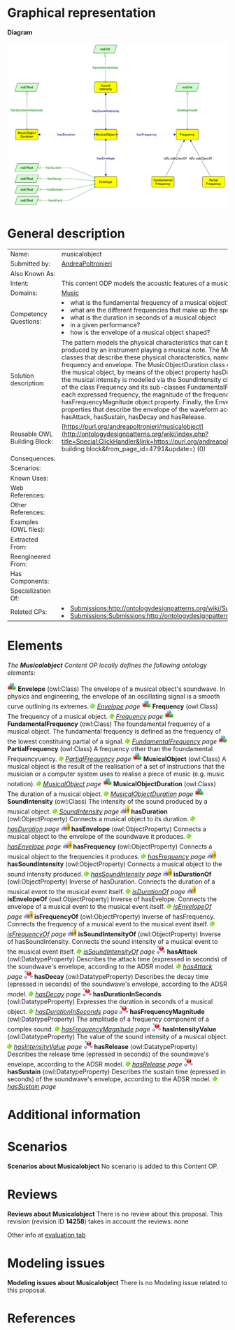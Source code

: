 #  Graphical representation


__Diagram__




[![Image:Musicalobject_pattern.png](./Musicalobject_pattern.png)](../Image/Musicalobject_pattern.png.md "Image:Musicalobject_pattern.png")




#  General description




|  |  |
| --- | --- |
|  Name: |  musicalobject |
|  Submitted by: | [AndreaPoltronieri](../User/AndreaPoltronieri.md "User:AndreaPoltronieri") |
|  Also Known As: |  |
|  Intent: |  This content ODP models the acoustic features of a music note played in a performance. |
|  Domains: | [Music](../Community/Music.md "Community:Music") |
|  Competency Questions: | <li> what is the fundamental frequency of a musical object?</li><li> what are the different frequencies that make up the spectrum of a musical object?</li><li> what is the duration in seconds of a musical object</li><li> in a given performance?</li><li> how is the envelope of a musical object shaped?</li> |
|  Solution description: |  The pattern models the physical characteristics that can be extracted from the sound wave produced by an instrument playing a musical note. The MusicalObject class is connected to four classes that describe these physical characteristics, namely duration, sound intensity, frequency and envelope. The MusicObjectDuration class expresses the duration in seconds of the musical object, by means of the object property hasDurationInSeconds. In the same way, the musical intensity is modelled via the SoundIntensity class. Frequency is modelled by means of the class Frequency and its sub-classes FundamentalFrequency and PartialFrequency. For each expressed frequency, the magnitude of the frequency is also indicated using the hasFrequencyMagnitude object property. Finally, the Envelope class is connected to four object properties that describe the envelope of the waveform according to the ADSR model, namely hasAttack, hasSustain, hasDecay and hasRelease. |
|  Reusable OWL Building Block: | [https://purl.org/andreapoltronieri/musicalobject](http://ontologydesignpatterns.org/wiki/index.php?title=Special:ClickHandler&link=https://purl.org/andreapoltronieri/musicalobject&message=OWL building block&from_page_id=4791&update=) (0) |
|  Consequences: |  |
|  Scenarios: |  |
|  Known Uses: |  |
|  Web References: |  |
|  Other References: |  |
|  Examples (OWL files): |  |
|  Extracted From: |  |
|  Reengineered From: |  |
|  Has Components: |  |
|  Specialization Of: |  |
|  Related CPs: | <li><a class="new" href="http://ontologydesignpatterns.org/wiki/index.php?title=Submissions:Http://ontologydesignpatterns.org/wiki/Submissions:Notepattern&amp;action=edit&amp;redlink=1" title="Submissions:Http://ontologydesignpatterns.org/wiki/Submissions:Notepattern (not yet written)">Submissions:http://ontologydesignpatterns.org/wiki/Submissions:Notepattern</a></li><li><a class="new" href="http://ontologydesignpatterns.org/wiki/index.php?title=Submissions:Submissions:http://ontologydesignpatterns.org/wiki/Submissions:Scorepart&amp;action=edit&amp;redlink=1" title="Submissions:Submissions:http://ontologydesignpatterns.org/wiki/Submissions:Scorepart (not yet written)">Submissions:Submissions:http://ontologydesignpatterns.org/wiki/Submissions:Scorepart</a></li> |


  




#  Elements


_The __Musicalobject__ Content OP locally defines the following ontology elements:_



[![Class](./20px-Class.gif)](../Image/Class.gif.md "Class") __Envelope__ (owl:Class) The envelope of a musical object's soundwave. In physics and engineering, the envelope of an oscillating signal is a smooth curve outlining its extremes. 
 [![](./11px-ArrowRight.gif)](../Image/ArrowRight.gif.md "ArrowRight.gif") _[Envelope](./Musicalobject/Envelope.md "Submissions:Musicalobject/Envelope") page_
[![Class](./20px-Class.gif)](../Image/Class.gif.md "Class") __Frequency__ (owl:Class) The frequency of a musical object. 
 [![](./11px-ArrowRight.gif)](../Image/ArrowRight.gif.md "ArrowRight.gif") _[Frequency](./Musicalobject/Frequency.md "Submissions:Musicalobject/Frequency") page_
[![Class](./20px-Class.gif)](../Image/Class.gif.md "Class") __FundamentalFrequency__ (owl:Class) The foundamental frequency of a musical object. The fundamental frequency is defined as the frequency of the lowest constituing partial of a signal. 
 [![](./11px-ArrowRight.gif)](../Image/ArrowRight.gif.md "ArrowRight.gif") _[FundamentalFrequency](./Musicalobject/FundamentalFrequency.md "Submissions:Musicalobject/FundamentalFrequency") page_
[![Class](./20px-Class.gif)](../Image/Class.gif.md "Class") __PartialFrequency__ (owl:Class) A frequency other than the foundamental Frequencyuency. 
 [![](./11px-ArrowRight.gif)](../Image/ArrowRight.gif.md "ArrowRight.gif") _[PartialFrequency](./Musicalobject/PartialFrequency.md "Submissions:Musicalobject/PartialFrequency") page_
[![Class](./20px-Class.gif)](../Image/Class.gif.md "Class") __MusicalObject__ (owl:Class) A musical object is the result of the realisation of a set of instructions that the musician or a computer system uses to realise a piece of music (e.g. music notation). 
 [![](./11px-ArrowRight.gif)](../Image/ArrowRight.gif.md "ArrowRight.gif") _[MusicalObject](./Musicalobject/MusicalObject.md "Submissions:Musicalobject/MusicalObject") page_
[![Class](./20px-Class.gif)](../Image/Class.gif.md "Class") __MusicalObjectDuration__ (owl:Class) The duration of a musical object. 
 [![](./11px-ArrowRight.gif)](../Image/ArrowRight.gif.md "ArrowRight.gif") _[MusicalObjectDuration](./Musicalobject/MusicalObjectDuration.md "Submissions:Musicalobject/MusicalObjectDuration") page_
[![Class](./20px-Class.gif)](../Image/Class.gif.md "Class") __SoundIntensity__ (owl:Class) The intensity of the sound produced by a musical object. 
 [![](./11px-ArrowRight.gif)](../Image/ArrowRight.gif.md "ArrowRight.gif") _[SoundIntensity](./Musicalobject/hasSoundIntensity.md "Submissions:Musicalobject/SoundIntensity") page_
[![ObjectProperty](./20px-ObjectProperty.gif)](../Image/ObjectProperty.gif.md "ObjectProperty") __hasDuration__ (owl:ObjectProperty) Connects a musical object to its duration. 
 [![](./11px-ArrowRight.gif)](../Image/ArrowRight.gif.md "ArrowRight.gif") _[hasDuration](./An_Ontology_Design_Pattern_for_Activity_Reasoning/hasDuration.md "Submissions:Musicalobject/hasDuration") page_
[![ObjectProperty](./20px-ObjectProperty.gif)](../Image/ObjectProperty.gif.md "ObjectProperty") __hasEnvelope__ (owl:ObjectProperty) Connects a musical object to the envelope of the soundwave it produces. 
 [![](./11px-ArrowRight.gif)](../Image/ArrowRight.gif.md "ArrowRight.gif") _[hasEnvelope](./Musicalobject/hasEnvelope.md "Submissions:Musicalobject/hasEnvelope") page_
[![ObjectProperty](./20px-ObjectProperty.gif)](../Image/ObjectProperty.gif.md "ObjectProperty") __hasFrequency__ (owl:ObjectProperty) Connects a musical object to the frequencies it produces. 
 [![](./11px-ArrowRight.gif)](../Image/ArrowRight.gif.md "ArrowRight.gif") _[hasFrequency](./Musicalobject/hasFrequency.md "Submissions:Musicalobject/hasFrequency") page_
[![ObjectProperty](./20px-ObjectProperty.gif)](../Image/ObjectProperty.gif.md "ObjectProperty") __hasSoundIntensity__ (owl:ObjectProperty) Connects a musical object to the sound intensity produced. 
 [![](./11px-ArrowRight.gif)](../Image/ArrowRight.gif.md "ArrowRight.gif") _[hasSoundIntensity](./Musicalobject/hasSoundIntensity.md "Submissions:Musicalobject/hasSoundIntensity") page_
[![ObjectProperty](./20px-ObjectProperty.gif)](../Image/ObjectProperty.gif.md "ObjectProperty") __isDurationOf__ (owl:ObjectProperty) Inverse of hasDuration. Connects the duration of a musical event to the musical event itself. 
 [![](./11px-ArrowRight.gif)](../Image/ArrowRight.gif.md "ArrowRight.gif") _[isDurationOf](./Musicalobject/isDurationOf.md "Submissions:Musicalobject/isDurationOf") page_
[![ObjectProperty](./20px-ObjectProperty.gif)](../Image/ObjectProperty.gif.md "ObjectProperty") __isEnvelopeOf__ (owl:ObjectProperty) Inverse of hasEvelope. Connects the envelope of a musical event to the musical event itself. 
 [![](./11px-ArrowRight.gif)](../Image/ArrowRight.gif.md "ArrowRight.gif") _[isEnvelopeOf](./Musicalobject/isEnvelopeOf.md "Submissions:Musicalobject/isEnvelopeOf") page_
[![ObjectProperty](./20px-ObjectProperty.gif)](../Image/ObjectProperty.gif.md "ObjectProperty") __isFrequencyOf__ (owl:ObjectProperty) Inverse of hasFrequency. Connects the frequency of a musical event to the musical event itself. 
 [![](./11px-ArrowRight.gif)](../Image/ArrowRight.gif.md "ArrowRight.gif") _[isFrequencyOf](./Musicalobject/isFrequencyOf.md "Submissions:Musicalobject/isFrequencyOf") page_
[![ObjectProperty](./20px-ObjectProperty.gif)](../Image/ObjectProperty.gif.md "ObjectProperty") __isSoundIntensityOf__ (owl:ObjectProperty) Inverse of hasSoundIntensity. Connects the sound intensity of a musical event to the musical event itself. 
 [![](./11px-ArrowRight.gif)](../Image/ArrowRight.gif.md "ArrowRight.gif") _[isSoundIntensityOf](./Musicalobject/isSoundIntensityOf.md "Submissions:Musicalobject/isSoundIntensityOf") page_
[![DatatypeProperty](./20px-DatatypeProperty.gif)](../Image/DatatypeProperty.gif.md "DatatypeProperty") __hasAttack__ (owl:DatatypeProperty) Describes the attack time (expressed in seconds) of the soundwave's envelope, according to the ADSR model. 
 [![](./11px-ArrowRight.gif)](../Image/ArrowRight.gif.md "ArrowRight.gif") _[hasAttack](./Musicalobject/hasAttack.md "Submissions:Musicalobject/hasAttack") page_
[![DatatypeProperty](./20px-DatatypeProperty.gif)](../Image/DatatypeProperty.gif.md "DatatypeProperty") __hasDecay__ (owl:DatatypeProperty) Describes the decay time (epressed in seconds) of the soundwave's envelope, according to the ADSR model. 
 [![](./11px-ArrowRight.gif)](../Image/ArrowRight.gif.md "ArrowRight.gif") _[hasDecay](./Musicalobject/hasDecay.md "Submissions:Musicalobject/hasDecay") page_
[![DatatypeProperty](./20px-DatatypeProperty.gif)](../Image/DatatypeProperty.gif.md "DatatypeProperty") __hasDurationInSeconds__ (owl:DatatypeProperty) Expresses the duration in seconds of a musical object. 
 [![](./11px-ArrowRight.gif)](../Image/ArrowRight.gif.md "ArrowRight.gif") _[hasDurationInSeconds](./Musicalobject/hasDurationInSeconds.md "Submissions:Musicalobject/hasDurationInSeconds") page_
[![DatatypeProperty](./20px-DatatypeProperty.gif)](../Image/DatatypeProperty.gif.md "DatatypeProperty") __hasFrequencyMagnitude__ (owl:DatatypeProperty) The amplitude of a frequency component of a complex sound. 
 [![](./11px-ArrowRight.gif)](../Image/ArrowRight.gif.md "ArrowRight.gif") _[hasFrequencyMagnitude](./Musicalobject/hasFrequencyMagnitude.md "Submissions:Musicalobject/hasFrequencyMagnitude") page_
[![DatatypeProperty](./20px-DatatypeProperty.gif)](../Image/DatatypeProperty.gif.md "DatatypeProperty") __hasIntensityValue__ (owl:DatatypeProperty) The value of the sound intensity of a musical object. 
 [![](./11px-ArrowRight.gif)](../Image/ArrowRight.gif.md "ArrowRight.gif") _[hasIntensityValue](./Musicalobject/hasIntensityValue.md "Submissions:Musicalobject/hasIntensityValue") page_
[![DatatypeProperty](./20px-DatatypeProperty.gif)](../Image/DatatypeProperty.gif.md "DatatypeProperty") __hasRelease__ (owl:DatatypeProperty) Describes the release time (epressed in seconds) of the soundwave's envelope, according to the ADSR model. 
 [![](./11px-ArrowRight.gif)](../Image/ArrowRight.gif.md "ArrowRight.gif") _[hasRelease](./Musicalobject/hasRelease.md "Submissions:Musicalobject/hasRelease") page_
[![DatatypeProperty](./20px-DatatypeProperty.gif)](../Image/DatatypeProperty.gif.md "DatatypeProperty") __hasSustain__ (owl:DatatypeProperty) Describes the sustain time (epressed in seconds) of the soundwave's envelope, according to the ADSR model. 
 [![](./11px-ArrowRight.gif)](../Image/ArrowRight.gif.md "ArrowRight.gif") _[hasSustain](./Musicalobject/hasSustain.md "Submissions:Musicalobject/hasSustain") page_
#  Additional information


#  Scenarios



__Scenarios about Musicalobject__
No scenario is added to this Content OP.




#  Reviews



__Reviews about Musicalobject__
There is no review about this proposal.
This revision (revision ID __14258__) takes in account the reviews: none


Other info at [evaluation tab](http://ontologydesignpatterns.org/wiki/index.php?title=Submissions:Musicalobject&action=evaluation "http://ontologydesignpatterns.org/wiki/index.php?title=Submissions:Musicalobject&action=evaluation")




  




#  Modeling issues



__Modeling issues about Musicalobject__
There is no Modeling issue related to this proposal.




  




#  References